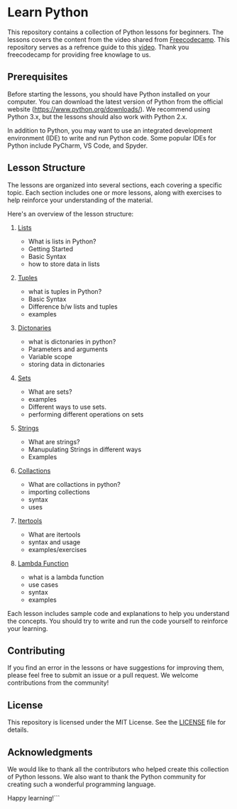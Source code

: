 # Learn Python

This repository contains a collection of Python lessons for beginners. The lessons covers the content from the video shared from [Freecodecamp](freecodecamp.org). This repository serves as a refrence guide to this [video](https://youtu.be/HGOBQPFzWKo). Thank you freecodecamp for providing free knowlage to us.


## Prerequisites

Before starting the lessons, you should have Python installed on your computer. You can download the latest version of Python from the official website (https://www.python.org/downloads/). We recommend using Python 3.x, but the lessons should also work with Python 2.x.

In addition to Python, you may want to use an integrated development environment (IDE) to write and run Python code. Some popular IDEs for Python include PyCharm, VS Code, and Spyder.

## Lesson Structure

The lessons are organized into several sections, each covering a specific topic. Each section includes one or more lessons, along with exercises to help reinforce your understanding of the material.

Here's an overview of the lesson structure:

1. [Lists](https://github.com/Sahil-Nain/Python-Learning/blob/main/1.%20Lists.md)

   - What is lists in Python?
   - Getting Started
   - Basic Syntax
   - how to store data in lists

2. [Tuples](https://github.com/Sahil-Nain/Python-Learning/blob/main/2.%20Tuples.md)

   - what is tuples in Python?
   - Basic Syntax
   - Difference b/w lists and tuples
   - examples

3. [Dictonaries](https://github.com/Sahil-Nain/Python-Learning/blob/main/3.%20Dictonaries.md)

   - what is dictonaries in python?
   - Parameters and arguments
   - Variable scope
   - storing data in dictonaries

4. [Sets](https://github.com/Sahil-Nain/Python-Learning/blob/main/4.%20Sets.md)

   - What are sets?
   - examples
   - Different ways to use sets.
   - performing different operations on sets

5. [Strings](https://github.com/Sahil-Nain/Python-Learning/blob/main/5.%20Strings.md)

   - What are strings?
   - Manupulating Strings in different ways
   - Examples

6. [Collactions](https://github.com/Sahil-Nain/Python-Learning/blob/main/6.%20Collections.md)
   - What are collactions in python?
   - importing collections
   - syntax
   - uses
7. [Itertools](https://github.com/Sahil-Nain/Python-Learning/blob/main/7.%20Itertools.md)
   - What are itertools
   - syntax and usage
   - examples/exercises
8. [Lambda Function](https://github.com/Sahil-Nain/Python-Learning/blob/main/8.%20Lambda.md)
   - what is a lambda function
   - use cases
   - syntax
   - examples

Each lesson includes sample code and explanations to help you understand the concepts. You should try to write and run the code yourself to reinforce your learning.

## Contributing

If you find an error in the lessons or have suggestions for improving them, please feel free to submit an issue or a pull request. We welcome contributions from the community!

## License

This repository is licensed under the MIT License. See the [LICENSE](LICENSE) file for details.

## Acknowledgments

We would like to thank all the contributors who helped create this collection of Python lessons. We also want to thank the Python community for creating such a wonderful programming language.

Happy learning!```

